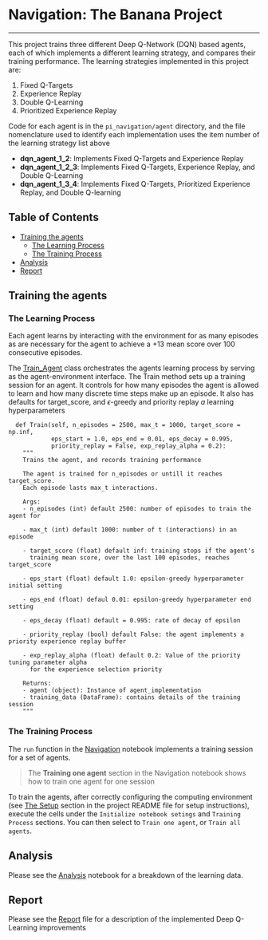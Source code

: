 # Navigation: The Banana Project
---
This project trains three different Deep Q-Network (DQN) based agents, each of which implements a different learning strategy, and compares their training performance.  The learning strategies implemented in this project are:
1. Fixed Q-Targets
2. Experience Replay
3. Double Q-Learning
4. Prioritized Experience Replay

Code for each agent is in the `pi_navigation/agent` directory, and the file nomenclature used to identify each implementation uses the item number of the learning strategy list above

- **dqn_agent_1_2**: Implements Fixed Q-Targets and Experience Replay
- **dqn_agent_1_2_3**: Implements Fixed Q-Targets, Experience Replay, and Double Q-Learning
- **dqn_agent_1_3_4**: Implements Fixed Q-Targets, Prioritized Experience Replay, and Double Q-learning

## Table of Contents
- [Training the agents](#training-the-agents)
  - [The Learning Process](#the-learning-process)
  - [The Training Process](#the-training-process)
- [Analysis](#analysis)
- [Report](#report)

## Training the agents
### The Learning Process
Each agent learns by interacting with the environment for as many episodes as are necessary for the agent to achieve a +13 mean score over 100 consecutive episodes.

The [Train_Agent](agent/training.py) class orchestrates the agents learning process by serving as the agent-environment interface.  The Train method sets up a training session for an agent.  It controls for how many episodes the agent is allowed to learn and how many discrete time steps make up an episode.  It also has defaults for target_score, and $\epsilon$-greedy and priority replay $a$ learning hyperparameters

```
  def Train(self, n_episodes = 2500, max_t = 1000, target_score = np.inf, 
            eps_start = 1.0, eps_end = 0.01, eps_decay = 0.995, 
            priority_replay = False, exp_replay_alpha = 0.2):
    """
    Trains the agent, and records training performance
    
    The agent is trained for n_episodes or untill it reaches target_score.
    Each episode lasts max_t interactions.
    
    Args:
    - n_episodes (int) default 2500: number of episodes to train the agent for
    
    - max_t (int) default 1000: number of t (interactions) in an episode
    
    - target_score (float) default inf: training stops if the agent's 
      training mean score, over the last 100 episodes, reaches target_score
      
    - eps_start (float) default 1.0: epsilon-greedy hyperparameter initial setting
    
    - eps_end (float) defaul 0.01: epsilon-greedy hyperparameter end setting
    
    - eps_decay (float) default = 0.995: rate of decay of epsilon
    
    - priority_replay (bool) default False: the agent implements a priority experience replay buffer
    
    - exp_replay_alpha (float) default 0.2: Value of the priority tuning parameter alpha
      for the experience selection priority
      
    Returns:
    - agent (object): Instance of agent_implementation
    - training_data (DataFrame): contains details of the training session
    """

```

### The Training Process
The `run` function in the [Navigation](Navigation.ipynb) notebook implements a training session for a set of agents.  
> The **Training one agent** section in the Navigation notebook shows how to train one agent for one session

To train the agents, after correctly configuring the computing environment (see [The Setup](/../../#the-setup) section in the project README file for setup instructions), execute the cells under the `Initialize notebook setings` and `Training Process` sections.  You can then select to `Train one agent`, or `Train all agents`.

## Analysis
Please see the [Analysis](Analysis.ipynb) notebook for a breakdown of the learning data.

## Report
Please see the [Report](Report.md) file for a description of the implemented Deep Q-Learning improvements
